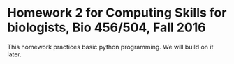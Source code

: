 # Homework 2 for Computing Skills for biologists, Bio 456/504, Fall 2016

This homework practices basic python programming. We will build on it later.
